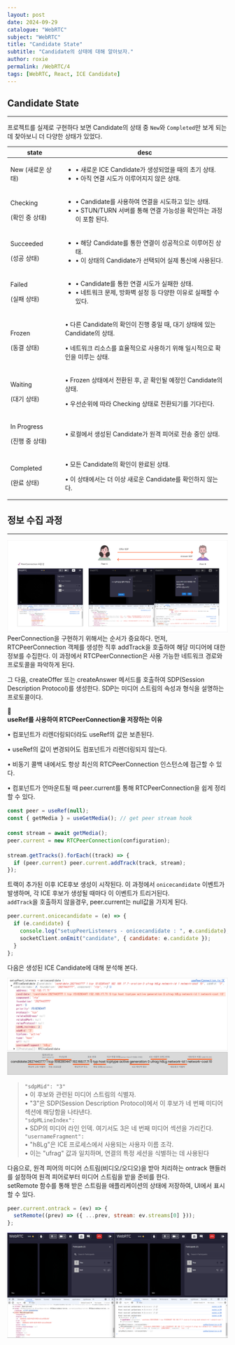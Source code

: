 ```yaml
---
layout: post
date: 2024-09-29
catalogue: "WebRTC"
subject: "WebRTC"
title: "Candidate State"
subtitle: "Candidate의 상태에 대해 알아보자."
author: roxie
permalink: /WebRTC/4
tags: [WebRTC, React, ICE Candidate]
---
```


## Candidate State

---

프로젝트를 실제로 구현하다 보면 Candidate의 상태 중 `New`와 `Completed`만 보게 되는데 찾아보니 더 다양한 상태가 있었다.

<table data-full-width="true">
   <thead>
      <tr>
         <th width="160">state</th>
         <th width="716">desc</th> 
      </tr>
   </thead>
   <tbody>
      <tr>
         <td>
            <span>New </span> 
            <span>(새로운 상태)</span>
         </td>
         <td>
            <ul>
               <li>• 새로운 ICE Candidate가 생성되었을 때의 초기 상태.</li>  
               <li>• 아직 연결 시도가 이루어지지 않은 상태.</li>
            </ul>
         </td> 
      </tr>
      <tr>
         <td>
            <p>Checking </p> 
            <p>(확인 중 상태)</p>
         </td>
         <td>
            <ul>
               <li>• Candidate를 사용하여 연결을 시도하고 있는 상태.</li>  
               <li>• STUN/TURN 서버를 통해 연결 가능성을 확인하는 과정이 포함 된다.</li>
            </ul>
         </td>
      </tr>
      <tr>
         <td>
            <p>Succeeded</p>  
            <p>(성공 상태)</p>
         </td>
         <td>
            <ul>
               <li>• 해당 Candidate를 통한 연결이 성공적으로 이루어진 상태.</li>  
               <li>• 이 상태의 Candidate가 선택되어 실제 통신에 사용된다.</li>
            </ul>
         </td>
      </tr>
      <tr>
         <td>
            <p>Failed </p>  
            <p>(실패 상태)</p>
         </td>
         <td>
            <ul>
               <li>• Candidate를 통한 연결 시도가 실패한 상태.</li>  
               <li>• 네트워크 문제, 방화벽 설정 등 다양한 이유로 실패할 수 있다.</li>
            </ul>
         </td>
      </tr>
      <tr>
         <td>
            <p>Frozen </p>  
            <p>(동결 상태)</p>
         </td>
         <td> 
            <p>• 다른 Candidate의 확인이 진행 중일 때, 대기 상태에 있는 Candidate의 상태.</p>  
            <p>• 네트워크 리소스를 효율적으로 사용하기 위해 일시적으로 확인을 미루는 상태.</p> 
         </td>
      </tr>
      <tr>
         <td>
            <p>Waiting </p>  
            <p>(대기 상태)</p>
         </td>
         <td> 
            <p>• Frozen 상태에서 전환된 후, 곧 확인될 예정인 Candidate의 상태.</p>  
            <p>• 우선순위에 따라 Checking 상태로 전환되기를 기다린다.</p> 
         </td>
      </tr>
      <tr>
         <td>
            <p>In Progress</p>  
            <p>(진행 중 상태)</p>
         </td>
         <td> 
            <p>• 로컬에서 생성된 Candidate가 원격 피어로 전송 중인 상태.</p> 
         </td>
      </tr>
      <tr>
         <td>
            <p>Completed</p>  
            <p>(완료 상태)</p>
         </td>
         <td> 
            <p>• 모든 Candidate의 확인이 완료된 상태.</p>  
            <p>• 이 상태에서는 더 이상 새로운 Candidate를 확인하지 않는다.</p> 
         </td>
      </tr>
   </tbody>
</table>

## 정보 수집 과정

---

 <img src="/assets/img/content/WebRTC/004/001.png" alt="">
PeerConnection을 구현하기 위해서는 순서가 중요하다. 먼저, RTCPeerConnection 객체를 생성한 직후 addTrack을 호출하여 해당 미디어에 대한 정보를 수집한다. 
이 과정에서 RTCPeerConnection은 사용 가능한 네트워크 경로와 프로토콜을 파악하게 된다.

그 다음, createOffer 또는 createAnswer 메서드를 호출하여 SDP(Session Description Protocol)를 생성한다. SDP는 미디어 스트림의 속성과 형식을 설명하는 프로토콜이다.

<div class="callout"> 🌟 &nbsp; 
  <div>  
      <strong class="orange">useRef를 사용하여 RTCPeerConnection을 저장하는 이유</strong>
      <p>• 컴포넌트가 리렌더링되더라도 useRef의 값은 보존된다.</p>
      <p>• useRef의 값이 변경되어도 컴포넌트가 리렌더링되지 않는다.</p>
      <p>• 비동기 콜백 내에서도 항상 최신의 RTCPeerConnection 인스턴스에 접근할 수 있다.</p>
      <p>• 컴포넌트가 언마운트될 때 peer.current를 통해 RTCPeerConnection을 쉽게 정리할 수 있다.</p> 
  </div>
</div>

```javascript
const peer = useRef(null);
const { getMedia } = useGetMedia(); // get peer stream hook

const stream = await getMedia();
peer.current = new RTCPeerConnection(configuration);

stream.getTracks().forEach((track) => {
  if (peer.current) peer.current.addTrack(track, stream);
});
```

트랙이 추가된 이후 ICE후보 생성이 시작된다. 이 과정에서 `onicecandidate` 이벤트가 발생하며, 각 ICE 후보가 생성될 때마다 이 이벤트가 트리거된다.  
`addTrack`을 호출하지 않을경우, peer.current는 null값을 가지게 된다.

```javascript
peer.current.onicecandidate = (e) => {
  if (e.candidate) {
    console.log("setupPeerListeners - onicecandidate : ", e.candidate);
    socketClient.onEmit("candidate", { candidate: e.candidate });
  }
};
```

다음은 생성된 ICE Candidate에 대해 분석해 본다.

 <img src="/assets/img/content/WebRTC/004/002.png" alt="">
 <img src="/assets/img/content/WebRTC/004/003.png" alt="">

> `"sdpMid": "3"`  
> • 이 후보와 관련된 미디어 스트림의 식별자.  
> • "3"은 SDP(Session Description Protocol)에서 이 후보가 네 번째 미디어 섹션에 해당함을 나타낸다.  
> `"sdpMLineIndex":`  
> • SDP의 미디어 라인 인덱. 여기서도 3은 네 번째 미디어 섹션을 가리킨다.  
> `"usernameFragment":`  
> • "h8Lg"은 ICE 프로세스에서 사용되는 사용자 이름 조각.  
> • 이는 "ufrag" 값과 일치하며, 연결의 특정 세션을 식별하는 데 사용된다

다음으로, 원격 피어의 미디어 스트림(비디오/오디오)을 받아 처리하는 ontrack 핸들러를 설정하여 원격 피어로부터 미디어 스트림을 받을 준비를 한다.  
setRemote 함수를 통해 받은 스트림을 애플리케이션의 상태에 저장하여, UI에서 표시할 수 있다.

```javascript
peer.current.ontrack = (ev) => {
  setRemote((prev) => ({ ...prev, stream: ev.streams[0] }));
};
```

 <img src="/assets/img/content/WebRTC/004/004.png" alt="">
